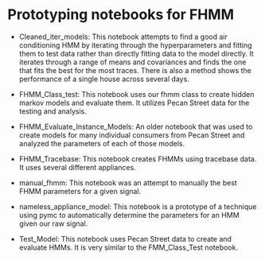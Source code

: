 Prototyping notebooks for FHMM
==============================
- Cleaned\_iter\_models: This notebook attempts to find a good air conditioning HMM by iterating through the hyperparameters and fitting them to test data rather than directly fitting data to the model directly.  It iterates through a range of means and covariances and finds the one that fits the best for the most traces. There is also a method shows the performance of a single house across several days.

- FHMM\_Class\_test: This notebook uses our fhmm class to create hidden markov models and evaluate them.  It utilizes Pecan Street data for the testing and analysis.

- FHMM\_Evaluate\_Instance\_Models: An older notebook that was used to create models for many individual consumers from Pecan Street and analyzed the parameters of each of those models.

- FHMM\_Tracebase: This notebook creates FHMMs using tracebase data. It uses several different appliances.

- manual\_fhmm: This notebook was an attempt to manually the best FHMM parameters for a given signal. 

- nameless\_appliance\_model: This notebook is a prototype of a technique using pymc to automatically determine the parameters for an HMM given our raw signal.

- Test\_Model: This notebook uses Pecan Street data to create and evaluate HMMs. It is very similar to the FMM\_Class\_Test notebook.
